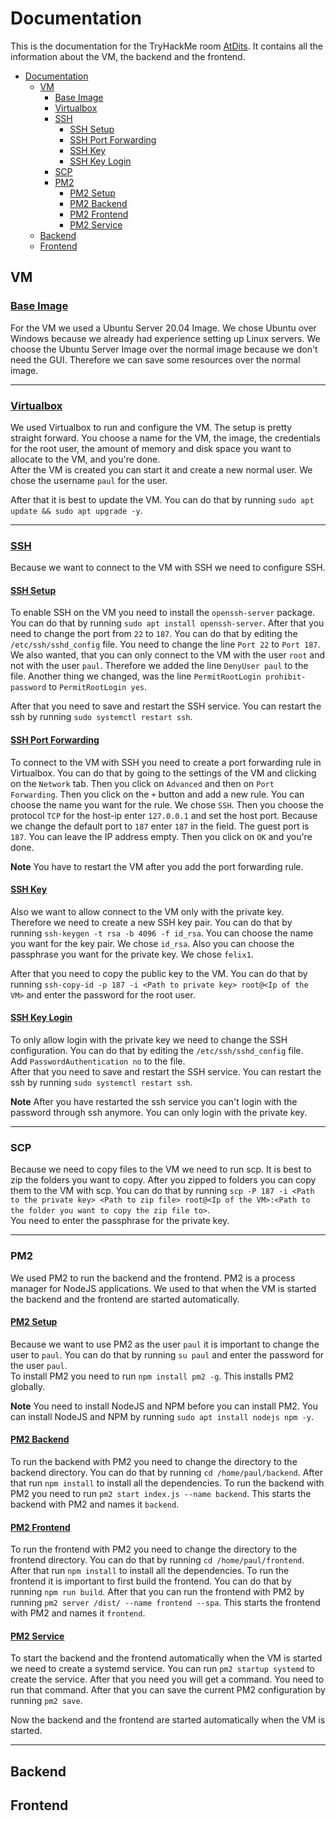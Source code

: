 # Documentation

This is the documentation for the TryHackMe room [AtDits](https://tryhackme.com/jr/atdits). It contains all the information about the VM, the backend and the frontend.


- [Documentation](#documentation)
  - [VM](#vm)
    - [Base Image](#base-image)
    - [Virtualbox](#virtualbox)
    - [SSH](#ssh)
      - [SSH Setup](#ssh-setup)
      - [SSH Port Forwarding](#ssh-port-forwarding)
      - [SSH Key](#ssh-key)
      - [SSH Key Login](#ssh-key-login)
    - [SCP](#scp)
    - [PM2](#pm2)
      - [PM2 Setup](#pm2-setup)
      - [PM2 Backend](#pm2-backend)
      - [PM2 Frontend](#pm2-frontend)
      - [PM2 Service](#pm2-service)
  - [Backend](#backend)
  - [Frontend](#frontend)


## VM
### <ins>Base Image</ins>
For the VM we used a Ubuntu Server 20.04 Image. We chose Ubuntu over Windows because we already had experience setting up Linux servers. We choose the Ubuntu Server Image over the normal image because we don't need the GUI. Therefore we can save some resources over the normal image.

---
### <ins>Virtualbox</ins>
We used Virtualbox to run and configure the VM. The setup is pretty straight forward. You choose a name for the VM, the image, the credentials for the root user, the amount of memory and disk space you want to allocate to the VM, and you're done.  
After the VM is created you can start it and create a new normal user. We chose the username `paul` for the user.

After that it is best to update the VM. You can do that by running `sudo apt update && sudo apt upgrade -y`.

---
### <ins>SSH</ins>
Because we want to connect to the VM with SSH we need to configure SSH.

#### <ins>SSH Setup</ins>
To enable SSH on the VM you need to install the `openssh-server` package. You can do that by running `sudo apt install openssh-server`. After that you need to change the port from `22` to `187`. You can do that by editing the `/etc/ssh/sshd_config` file. You need to change the line `Port 22` to `Port 187`. We also wanted, that you can only connect to the VM with the user `root` and not with the user `paul`. Therefore we added the line `DenyUser paul` to the file. Another thing we changed, was the line `PermitRootLogin prohibit-password` to `PermitRootLogin yes`.  

After that you need to save and restart the SSH service. You can restart the ssh by running `sudo systemctl restart ssh`.

#### <ins>SSH Port Forwarding</ins>
To connect to the VM with SSH you need to create a port forwarding rule in Virtualbox. You can do that by going to the settings of the VM and clicking on the `Network` tab. Then you click on `Advanced` and then on `Port Forwarding`. Then you click on the `+` button and add a new rule. You can choose the name you want for the rule. We chose `SSH`. Then you choose the protocol `TCP` for the host-ip enter `127.0.0.1` and set the host port. Because we change the default port to `187` enter `187` in the field. The guest port is `187`. You can leave the IP address empty. Then you click on `OK` and you're done.  

**Note** You have to restart the VM after you add the port forwarding rule.  

#### <ins>SSH Key</ins>

Also we want to allow connect to the VM only with the private key.
Therefore we need to create a new SSH key pair. You can do that by running `ssh-keygen -t rsa -b 4096 -f id_rsa`. You can choose the name you want for the key pair. We chose `id_rsa`. Also you can choose the passphrase you want for the private key. We chose `felix1`.  

After that you need to copy the public key to the VM. You can do that by running `ssh-copy-id -p 187 -i <Path to private key> root@<Ip of the VM>` and enter the password for the root user.


#### <ins>SSH Key Login</ins>
To only allow login with the private key we need to change the SSH configuration. You can do that by editing the `/etc/ssh/sshd_config` file.  
Add `PasswordAuthentication no` to the file.  
After that you need to save and restart the SSH service. You can restart the ssh by running `sudo systemctl restart ssh`.

**Note** After you have restarted the ssh service you can't login with the password through ssh anymore. You can only login with the private key.

---
### SCP
Because we need to copy files to the VM we need to run scp.
It is best to zip the folders you want to copy. After you zipped to folders you can copy them to the VM with scp. You can do that by running `scp -P 187 -i <Path to the private key> <Path to zip file> root@<Ip of the VM>:<Path to the folder you want to copy the zip file to>`.  
You need to enter the passphrase for the private key.

---
### PM2 
We used PM2 to run the backend and the frontend. PM2 is a process manager for NodeJS applications. We used to that when the VM is started the backend and the frontend are started automatically.

#### <ins>PM2 Setup</ins>
Because we want to use PM2 as the user `paul` it is important to change the user to `paul`. You can do that by running `su paul` and enter the password for the user `paul`.  
To install PM2 you need to run `npm install pm2 -g`. This installs PM2 globally. 

**Note** You need to install NodeJS and NPM before you can install PM2. You can install NodeJS and NPM by running `sudo apt install nodejs npm -y`.

#### <ins>PM2 Backend</ins>
To run the backend with PM2 you need to change the directory to the backend directory. You can do that by running `cd /home/paul/backend`.
After that run `npm install` to install all the dependencies.
To run the backend with PM2 you need to run `pm2 start index.js --name backend`. This starts the backend with PM2 and names it `backend`.

#### <ins>PM2 Frontend</ins>
To run the frontend with PM2 you need to change the directory to the frontend directory. You can do that by running `cd /home/paul/frontend`.
After that run `npm install` to install all the dependencies.
To run the frontend it is important to first build the frontend. You can do that by running `npm run build`. After that you can run the frontend with PM2 by running `pm2 server /dist/ --name frontend --spa`. This starts the frontend with PM2 and names it `frontend`.

#### <ins>PM2 Service</ins>
To start the backend and the frontend automatically when the VM is started we need to create a systemd service. You can run `pm2 startup systemd` to create the service. After that you need you will get a command. You need to run that command. After that you can save the current PM2 configuration by running `pm2 save`.

Now the backend and the frontend are started automatically when the VM is started.

---
## Backend

## Frontend